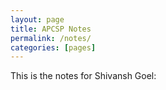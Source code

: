 ```yaml
---
layout: page
title: APCSP Notes
permalink: /notes/
categories: [pages]
---
```


This is the notes for Shivansh Goel: